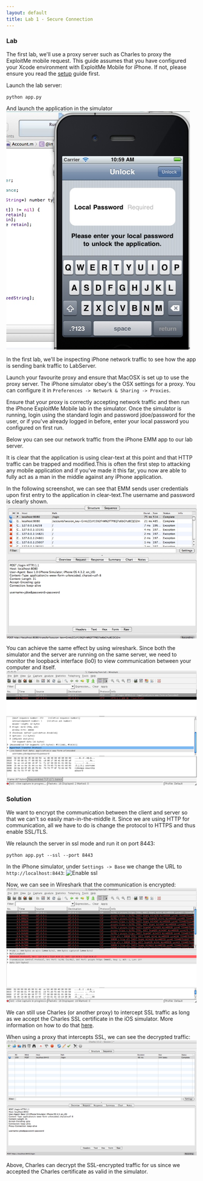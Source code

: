 ```yaml
---
layout: default
title: Lab 1 - Secure Connection
---
```


### Lab
		
The first lab, we'll use a proxy server such as Charles to proxy the
ExploitMe mobile request.  This guide assumes that you have configured
your Xcode environment with ExploitMe Mobile for iPhone.  If not,
please ensure you read the [setup](setup.html) guide first.

Launch the lab server:

    python app.py

And launch the application in the simulator
![Start the application in the simulator](img/localpassword.jpeg)
				
In the first lab, we'll be inspecting iPhone network traffic to see how the app is sending bank traffic to LabServer.
				
Launch your favourite proxy and ensure that MacOSX is set up to use
the proxy server.  The iPhone simulator obey's the OSX settings for a
proxy.  You can configure it in `Preferences -> Network & Sharing -> Proxies`.
				
Ensure that your proxy is correctly accepting network traffic and then
run the iPhone ExploitMe Mobile lab in the simulator.  Once the
simulator is running, login using the standard login and password
jdoe/password for the user, or if you've already logged in before,
enter your local password you configured on first run.
				
Below you can see our network traffic from the iPhone EMM app to our lab server.
				
It is clear that the application is using clear-text at this point and that HTTP traffic can be trapped and modified.This is often the first step to attacking any mobile application and if you've made it this far, you now are able to fully act as a man in the middle against any iPhone application.
				
In the following screenshot, we can see that EMM sends user credentials upon first entry to the application in clear-text.The username and password is clearly shown.	
![Proxying the application](img/1_proxy.jpeg)

You can achieve the same effect by using wireshark.  Since both the
simulator and the server are running on the same server, we need to
monitor the loopback interface (lo0) to view communication between
your computer and itself.
![Using wireshark](img/1_wireshark.png)

### Solution
		
We want to encrypt the communication between the client and server so
that we can't so easily man-in-the-middle it.  Since we are using HTTP
for communication, all we have to do is change the protocol to HTTPS
and thus enable SSL/TLS.  

We relaunch the server in ssl mode and run it on port 8443:

    python app.pyt --ssl --port 8443

In the iPhone simulator, under `Settings -> Base` we change the URL to
`http://localhost:8443`:
![Enable ssl](img/1_enable_ssl.png)

Now, we can see in Wireshark that the communication is encrypted:
![Wireshark with ssl enabled](img/1_wireshark_ssl.png)

We can still use Charles (or another proxy) to intercept SSL traffic as long as we accept
the Charles SSL certificate in the iOS simulator.  More information on
how to do that
[here](http://www.charlesproxy.com/documentation/faqs/ssl-connections-from-within-iphone-applications/).

When using a proxy that intercepts SSL, we can see the decrypted
traffic:
![Charles with ssl](img/1_charles_ssl.png)

Above, Charles can decrypt the SSL-encrypted traffic for us since we
accepted the Charles certificate as valid in the simulator.
